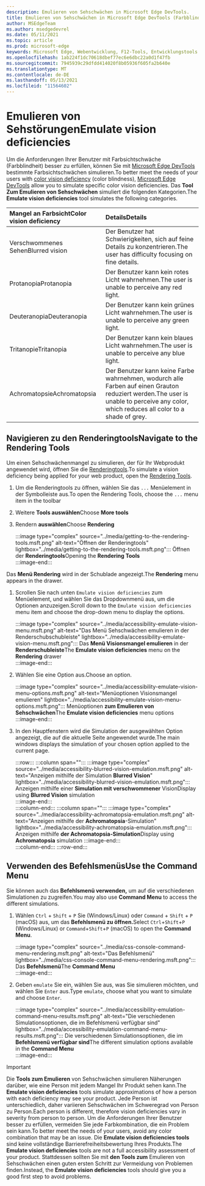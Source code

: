 ```yaml
---
description: Emulieren von Sehschwächen in Microsoft Edge DevTools.
title: Emulieren von Sehschwächen in Microsoft Edge DevTools (Farbblindheit)
author: MSEdgeTeam
ms.author: msedgedevrel
ms.date: 05/11/2021
ms.topic: article
ms.prod: microsoft-edge
keywords: Microsoft Edge, Webentwicklung, F12-Tools, Entwicklungstools
ms.openlocfilehash: 1ab224f1dc70618dbef77ec6e6dbc22a0d1f47fb
ms.sourcegitcommit: 7945939c29dfdd414020f8b05936f605fa2b640e
ms.translationtype: MT
ms.contentlocale: de-DE
ms.lasthandoff: 05/13/2021
ms.locfileid: "11564602"
---
```

# <a name="emulate-vision-deficiencies"></a><span data-ttu-id="75e37-104">Emulieren von Sehstörungen</span><span class="sxs-lookup"><span data-stu-id="75e37-104">Emulate vision deficiencies</span></span>  

<span data-ttu-id="75e37-105">Um die Anforderungen Ihrer Benutzer [][ColorblindawarenessMain] mit Farbsichtschwäche \(Farbblindheit\) besser zu erfüllen, können Sie mit [Microsoft Edge DevTools][DevtoolsIndex] bestimmte Farbsichtschwächen simulieren.</span><span class="sxs-lookup"><span data-stu-id="75e37-105">To better meet the needs of your users with [color vision deficiency][ColorblindawarenessMain] \(color blindness\), [Microsoft Edge DevTools][DevtoolsIndex] allow you to simulate specific color vision deficiencies.</span></span>  <span data-ttu-id="75e37-106">Das **Tool Zum Emulieren von Sehschwächen** simuliert die folgenden Kategorien.</span><span class="sxs-lookup"><span data-stu-id="75e37-106">The **Emulate vision deficiencies** tool simulates the following categories.</span></span>  

| <span data-ttu-id="75e37-107">Mangel an Farbsicht</span><span class="sxs-lookup"><span data-stu-id="75e37-107">Color vision deficiency</span></span> | <span data-ttu-id="75e37-108">Details</span><span class="sxs-lookup"><span data-stu-id="75e37-108">Details</span></span> |  
|:--- |:--- |  
| <span data-ttu-id="75e37-109">Verschwommenes Sehen</span><span class="sxs-lookup"><span data-stu-id="75e37-109">Blurred vision</span></span> | <span data-ttu-id="75e37-110">Der Benutzer hat Schwierigkeiten, sich auf feine Details zu konzentrieren.</span><span class="sxs-lookup"><span data-stu-id="75e37-110">The user has difficulty focusing on fine details.</span></span> |  
| <span data-ttu-id="75e37-111">Protanopia</span><span class="sxs-lookup"><span data-stu-id="75e37-111">Protanopia</span></span> | <span data-ttu-id="75e37-112">Der Benutzer kann kein rotes Licht wahrnehmen.</span><span class="sxs-lookup"><span data-stu-id="75e37-112">The user is unable to perceive any red light.</span></span> |  
| <span data-ttu-id="75e37-113">Deuteranopia</span><span class="sxs-lookup"><span data-stu-id="75e37-113">Deuteranopia</span></span> | <span data-ttu-id="75e37-114">Der Benutzer kann kein grünes Licht wahrnehmen.</span><span class="sxs-lookup"><span data-stu-id="75e37-114">The user is unable to perceive any green light.</span></span> |  
| <span data-ttu-id="75e37-115">Tritanopie</span><span class="sxs-lookup"><span data-stu-id="75e37-115">Tritanopia</span></span> | <span data-ttu-id="75e37-116">Der Benutzer kann kein blaues Licht wahrnehmen.</span><span class="sxs-lookup"><span data-stu-id="75e37-116">The user is unable to perceive any blue light.</span></span> |  
| <span data-ttu-id="75e37-117">Achromatopsie</span><span class="sxs-lookup"><span data-stu-id="75e37-117">Achromatopsia</span></span> | <span data-ttu-id="75e37-118">Der Benutzer kann keine Farbe wahrnehmen, wodurch alle Farben auf einen Grauton reduziert werden.</span><span class="sxs-lookup"><span data-stu-id="75e37-118">The user is unable to perceive any color, which reduces all color to a shade of grey.</span></span> |  

## <a name="navigate-to-the-rendering-tools"></a><span data-ttu-id="75e37-119">Navigieren zu den Renderingtools</span><span class="sxs-lookup"><span data-stu-id="75e37-119">Navigate to the Rendering Tools</span></span>  

<span data-ttu-id="75e37-120">Um einen Sehschwächenmangel zu simulieren, der für Ihr Webprodukt angewendet wird, öffnen Sie die [Renderingtools][DevtoolsRenderingToolsIndex].</span><span class="sxs-lookup"><span data-stu-id="75e37-120">To simulate a vision deficiency being applied for your web product, open the [Rendering Tools][DevtoolsRenderingToolsIndex].</span></span>  

1.  <span data-ttu-id="75e37-121">Um die Renderingtools zu öffnen, wählen Sie das `...` Menüelement in der Symbolleiste aus.</span><span class="sxs-lookup"><span data-stu-id="75e37-121">To open the Rendering Tools, choose the `...` menu item in the toolbar</span></span>  
1.  <span data-ttu-id="75e37-122">Weitere **Tools auswählen**</span><span class="sxs-lookup"><span data-stu-id="75e37-122">Choose **More tools**</span></span>  
1.  <span data-ttu-id="75e37-123">Rendern **auswählen**</span><span class="sxs-lookup"><span data-stu-id="75e37-123">Choose **Rendering**</span></span>  
    
    :::image type="complex" source="../media/getting-to-the-rendering-tools.msft.png" alt-text="Öffnen der Renderingtools" lightbox="../media/getting-to-the-rendering-tools.msft.png":::
       <span data-ttu-id="75e37-125">Öffnen der **Renderingtools**</span><span class="sxs-lookup"><span data-stu-id="75e37-125">Opening the **Rendering Tools**</span></span>  
    :::image-end:::  
    
<span data-ttu-id="75e37-126">Das **Menü Rendering** wird in der Schublade angezeigt.</span><span class="sxs-lookup"><span data-stu-id="75e37-126">The **Rendering** menu appears in the drawer.</span></span>  

1.  <span data-ttu-id="75e37-127">Scrollen Sie nach unten `Emulate vision deficiencies` zum Menüelement, und wählen Sie das Dropdownmenü aus, um die Optionen anzuzeigen.</span><span class="sxs-lookup"><span data-stu-id="75e37-127">Scroll down to the `Emulate vision deficiencies` menu item and choose the drop-down menu to display the options.</span></span>  
    
    :::image type="complex" source="../media/accessibility-emulate-vision-menu.msft.png" alt-text="Das Menü Sehschwächen emulieren in der Renderschubschubleiste" lightbox="../media/accessibility-emulate-vision-menu.msft.png":::
       <span data-ttu-id="75e37-129">Das **Menü Visionsmangel emulieren** in der **Renderschubleiste**</span><span class="sxs-lookup"><span data-stu-id="75e37-129">The **Emulate vision deficiencies** menu on the **Rendering** drawer</span></span>  
    :::image-end:::  
    
1.  <span data-ttu-id="75e37-130">Wählen Sie eine Option aus.</span><span class="sxs-lookup"><span data-stu-id="75e37-130">Choose an option.</span></span>  
    
    :::image type="complex" source="../media/accessibility-emulate-vision-menu-options.msft.png" alt-text="Menüoptionen Visionsmangel emulieren" lightbox="../media/accessibility-emulate-vision-menu-options.msft.png":::
       <span data-ttu-id="75e37-132">Menüoptionen **zum Emulieren von Sehschwächen**</span><span class="sxs-lookup"><span data-stu-id="75e37-132">The **Emulate vision deficiencies** menu options</span></span>  
    :::image-end:::  
    
1.  <span data-ttu-id="75e37-133">In den Hauptfenstern wird die Simulation der ausgewählten Option angezeigt, die auf die aktuelle Seite angewendet wurde.</span><span class="sxs-lookup"><span data-stu-id="75e37-133">The main windows displays the simulation of your chosen option applied to the current page.</span></span>  
    
    :::row:::
       :::column span="":::
          :::image type="complex" source="../media/accessibility-blurred-vision-emulation.msft.png" alt-text="Anzeigen mithilfe der Simulation **Blurred Vision**" lightbox="../media/accessibility-blurred-vision-emulation.msft.png":::
             <span data-ttu-id="75e37-135">Anzeigen mithilfe einer **Simulation mit verschwommener** Vision</span><span class="sxs-lookup"><span data-stu-id="75e37-135">Display using **Blurred Vision** simulation</span></span>  
          :::image-end:::  
       :::column-end:::
       :::column span="":::
          :::image type="complex" source="../media/accessibility-achromatopsia-emulation.msft.png" alt-text="Anzeigen mithilfe der **Achromatopsia**-Simulation" lightbox="../media/accessibility-achromatopsia-emulation.msft.png":::
             <span data-ttu-id="75e37-137">Anzeigen mithilfe **der Achromatopsia-Simulation**</span><span class="sxs-lookup"><span data-stu-id="75e37-137">Display using **Achromatopsia** simulation</span></span> :::image-end:::  
       :::column-end:::
    :::row-end:::
    
## <a name="use-the-command-menu"></a><span data-ttu-id="75e37-138">Verwenden des Befehlsmenüs</span><span class="sxs-lookup"><span data-stu-id="75e37-138">Use the Command Menu</span></span>  

<span data-ttu-id="75e37-139">Sie können auch das **Befehlsmenü verwenden,** um auf die verschiedenen Simulationen zu zugreifen.</span><span class="sxs-lookup"><span data-stu-id="75e37-139">You may also use **Command Menu** to access the different simulations.</span></span>  

1.  <span data-ttu-id="75e37-140">Wählen `Ctrl` + `Shift` + `P` Sie \(Windows/Linux\) oder `Command` + `Shift` + `P` \(macOS\) aus, um das **Befehlsmenü zu öffnen.**</span><span class="sxs-lookup"><span data-stu-id="75e37-140">Select `Ctrl`+`Shift`+`P` \(Windows/Linux\) or `Command`+`Shift`+`P` \(macOS\) to open the **Command Menu**.</span></span>  
    
    :::image type="complex" source="../media/css-console-command-menu-rendering.msft.png" alt-text="Das Befehlsmenü" lightbox="../media/css-console-command-menu-rendering.msft.png":::
       <span data-ttu-id="75e37-142">Das **Befehlsmenü**</span><span class="sxs-lookup"><span data-stu-id="75e37-142">The **Command Menu**</span></span>  
    :::image-end:::  
    
1.  <span data-ttu-id="75e37-143">Geben `emulate` Sie ein, wählen Sie aus, was Sie simulieren möchten, und wählen Sie `Enter` aus.</span><span class="sxs-lookup"><span data-stu-id="75e37-143">Type `emulate`, choose what you want to simulate and choose `Enter`.</span></span>  
    
    :::image type="complex" source="../media/accessibility-emulation-command-menu-results.msft.png" alt-text="Die verschiedenen Simulationsoptionen, die im Befehlsmenü verfügbar sind" lightbox="../media/accessibility-emulation-command-menu-results.msft.png":::
       <span data-ttu-id="75e37-145">Die verschiedenen Simulationsoptionen, die im **Befehlsmenü verfügbar sind**</span><span class="sxs-lookup"><span data-stu-id="75e37-145">The different simulation options available in the **Command Menu**</span></span>  
    :::image-end:::  
    
> [!IMPORTANT]
> <span data-ttu-id="75e37-146">Die **Tools zum Emulieren** von Sehschwächen simulieren Näherungen darüber, wie eine Person mit jedem Mangel Ihr Produkt sehen kann.</span><span class="sxs-lookup"><span data-stu-id="75e37-146">The **Emulate vision deficiencies** tools simulate approximations of how a person with each deficiency may see your product.</span></span>  <span data-ttu-id="75e37-147">Jede Person ist unterschiedlich, daher variieren Sehschwächen im Schweregrad von Person zu Person.</span><span class="sxs-lookup"><span data-stu-id="75e37-147">Each person is different, therefore vision deficiencies vary in severity from person to person.</span></span>  <span data-ttu-id="75e37-148">Um die Anforderungen Ihrer Benutzer besser zu erfüllen, vermeiden Sie jede Farbkombination, die ein Problem sein kann.</span><span class="sxs-lookup"><span data-stu-id="75e37-148">To better meet the needs of your users, avoid any color combination that may be an issue.</span></span>  <span data-ttu-id="75e37-149">Die **Emulate vision deficiencies tools** sind keine vollständige Barrierefreiheitsbewertung Ihres Produkts.</span><span class="sxs-lookup"><span data-stu-id="75e37-149">The **Emulate vision deficiencies** tools are not a full accessibility assessment of your product.</span></span>  <span data-ttu-id="75e37-150">Stattdessen sollten Sie mit **den Tools zum** Emulieren von Sehschwächen einen guten ersten Schritt zur Vermeidung von Problemen finden.</span><span class="sxs-lookup"><span data-stu-id="75e37-150">Instead, the **Emulate vision deficiencies** tools should  give you a good first step to avoid problems.</span></span>  

<!-- links -->  

[DevToolsIndex]: ../index.md "Microsoft Edge (Chromium) -Entwicklertools | Microsoft Docs"  
[DevtoolsRenderingToolsIndex]: ../rendering-tools/index.md "Analysieren der Laufzeitleistung | Microsoft Docs"  

[ColorblindawarenessMain]: https://www.colourblindawareness.org "Die Organisation &quot;Farbblindheit&quot;"  

[AmfcbMain]: https://www.amfcb.org "The American Foundation for the Color Blind (AFCB)"  
